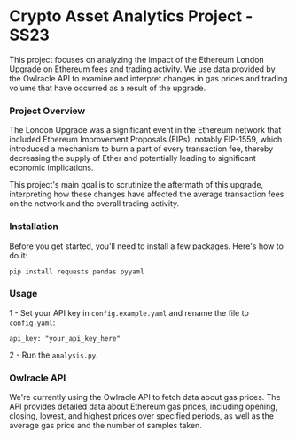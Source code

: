 # Crypto Asset Analytics Project - SS23

This project focuses on analyzing the impact of the Ethereum London Upgrade on Ethereum fees and trading activity. We use data provided by the Owlracle API to examine and interpret changes in gas prices and trading volume that have occurred as a result of the upgrade.

### Project Overview
The London Upgrade was a significant event in the Ethereum network that included Ethereum Improvement Proposals (EIPs), notably EIP-1559, which introduced a mechanism to burn a part of every transaction fee, thereby decreasing the supply of Ether and potentially leading to significant economic implications.

This project's main goal is to scrutinize the aftermath of this upgrade, interpreting how these changes have affected the average transaction fees on the network and the overall trading activity.

### Installation
Before you get started, you'll need to install a few packages. Here's how to do it:
```
pip install requests pandas pyyaml
```

### Usage
1 - Set your API key in `config.example.yaml` and rename the file to `config.yaml`:
```
api_key: "your_api_key_here"
```

2 - Run the `analysis.py`.

### Owlracle API
We're currently using the Owlracle API to fetch data about gas prices. The API provides detailed data about Ethereum gas prices, including opening, closing, lowest, and highest prices over specified periods, as well as the average gas price and the number of samples taken.
